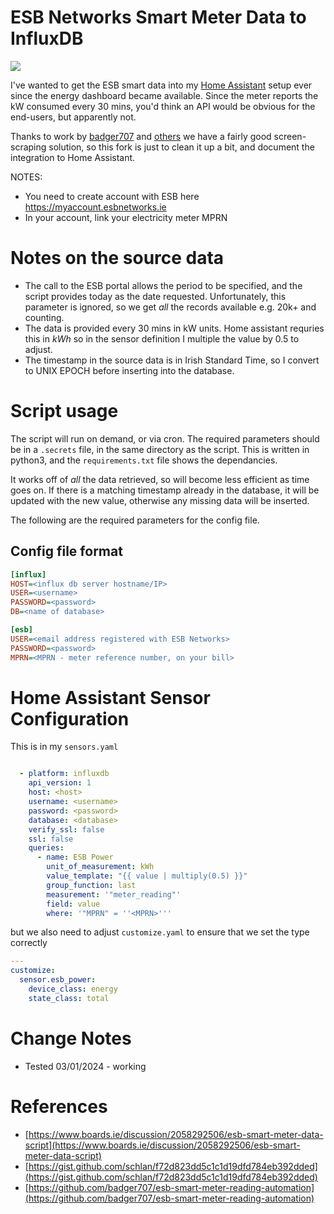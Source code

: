 # ESB Networks Smart Meter Data to InfluxDB
![](https://github.com/badger707/esb-smart-meter-reading-automation/blob/main/esb-smart-meter.png)

I've wanted to get the ESB smart data into my [Home Assistant](https://www.home-assistant.io/) setup ever since the energy dashboard became available. Since the meter reports the kW consumed every 30 mins, you'd think an API would be obvious for the end-users, but apparently not.

Thanks to work by [badger707](https://github.com/badger707/esb-smart-meter-reading-automation) and [others](#references) we have a fairly good screen-scraping solution, so this fork is just to clean it up a bit, and document the integration to Home Assistant.

NOTES:
* You need to create account with ESB here https://myaccount.esbnetworks.ie 
* In your account, link your electricity meter MPRN

# Notes on the source data
* The call to the ESB portal allows the period to be specified, and the script provides today as the date requested. Unfortunately, this parameter is ignored, so we get *all* the records available e.g. 20k+ and counting.
* The data is provided every 30 mins in kW units. Home assistant requries this in *kWh* so in the sensor definition I multiple the value by 0.5 to adjust.
* The timestamp in the source data is in Irish Standard Time, so I convert to UNIX EPOCH before inserting into the database.

# Script usage

The script will run on demand, or via cron. The required parameters should be in a `.secrets` file, in the same directory as the script. This is written in python3, and the `requirements.txt` file shows the dependancies.

It works off of *all* the data retrieved, so will become less efficient as time goes on. If there is a matching timestamp already in the database, it will be updated with the new value, otherwise any missing data will be inserted.

The following are the required parameters for the config file.
## Config file format

```ini
[influx]
HOST=<influx db server hostname/IP> 
USER=<username>
PASSWORD=<password>
DB=<name of database>

[esb]
USER=<email address registered with ESB Networks>
PASSWORD=<password>
MPRN=<MPRN - meter reference number, on your bill>
```

# Home Assistant Sensor Configuration

This is in my `sensors.yaml`
```yaml

  - platform: influxdb
    api_version: 1
    host: <host>
    username: <username>
    password: <password>
    database: <database>
    verify_ssl: false
    ssl: false
    queries:
      - name: ESB Power
        unit_of_measurement: kWh
        value_template: "{{ value | multiply(0.5) }}"
        group_function: last
        measurement: '"meter_reading"'
        field: value
        where: '"MPRN" = ''<MPRN>'''
```
but we also need to adjust `customize.yaml` to ensure that we set the type correctly
```yaml
---
customize:
  sensor.esb_power:
    device_class: energy
    state_class: total

```
# Change Notes
* Tested 03/01/2024 - working

# References
* [https://www.boards.ie/discussion/2058292506/esb-smart-meter-data-script](https://www.boards.ie/discussion/2058292506/esb-smart-meter-data-script)
* [https://gist.github.com/schlan/f72d823dd5c1c1d19dfd784eb392dded](https://gist.github.com/schlan/f72d823dd5c1c1d19dfd784eb392dded)
* [https://github.com/badger707/esb-smart-meter-reading-automation](https://github.com/badger707/esb-smart-meter-reading-automation)